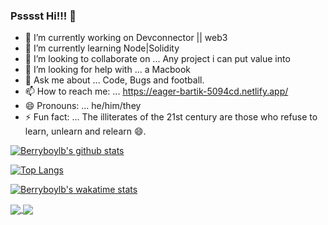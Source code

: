 ### Psssst Hi!!! 👋

- 🔭 I’m currently working on Devconnector || web3
- 🌱 I’m currently learning Node|Solidity
- 👯 I’m looking to collaborate on ... Any project i can put value into
- 🤔 I’m looking for help with ... a Macbook
- 💬 Ask me about ... Code, Bugs and football.
- 📫 How to reach me: ... https://eager-bartik-5094cd.netlify.app/
- 😄 Pronouns: ... he/him/they
- ⚡ Fun fact: ... The illiterates of the 21st century are those who refuse to learn, unlearn and relearn 😄.


[![Berryboylb's github stats](https://github-readme-stats.vercel.app/api?username=berryboylb&show_icons=true&theme=radical)](https://github.com/asdsda/github-readme-stats)


[![Top Langs](https://github-readme-stats.vercel.app/api/top-langs/?username=berryboylb&langs_count=10&layout=compact)](https://github.com/anuraghazra/github-readme-stats)


[![Berryboylb's wakatime stats](https://github-readme-stats.vercel.app/api/wakatime?username=berryboylb)](https://github.com/anuraghazra/github-readme-stats)


<a href="https://github.com/anuraghazra/github-readme-stats">
  <img align="center" src="https://github-readme-stats.vercel.app/api/pin/?username=berryboylb&repo=github-readme-stats" />
</a>
<a href="https://github.com/anuraghazra/convoychat">
  <img align="center" src="https://github-readme-stats.vercel.app/api/pin/?username=berryboylb&repo=convoychat" />
</a>
